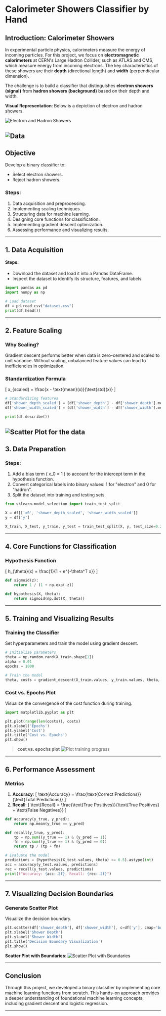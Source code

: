 # **Calorimeter Showers Classifier by Hand**

## **Introduction: Calorimeter Showers**

In experimental particle physics, calorimeters measure the energy of incoming particles. For this project, we focus on **electromagnetic calorimeters** at CERN's Large Hadron Collider, such as ATLAS and CMS, which measure energy from incoming electrons. The key characteristics of these showers are their **depth** (directional length) and **width** (perpendicular dimension).

The challenge is to build a classifier that distinguishes **electron showers (signal)** from **hadron showers (background)** based on their depth and width.

**Visual Representation**: Below is a depiction of electron and hadron showers.

![Electron and Hadron Showers](https://clairedavid.github.io/intro_to_ml/_images/a01_showers.png)


![Data](https://clairedavid.github.io/intro_to_ml/_images/a01_showers_distribs.png)
---

## **Objective**
Develop a binary classifier to:
- Select electron showers.
- Reject hadron showers.

### **Steps**:
1. Data acquisition and preprocessing.
2. Implementing scaling techniques.
3. Structuring data for machine learning.
4. Designing core functions for classification.
5. Implementing gradient descent optimization.
6. Assessing performance and visualizing results.

---

## **1. Data Acquisition**

#### **Steps**:
- Download the dataset and load it into a Pandas DataFrame.
- Inspect the dataset to identify its structure, features, and labels.

```python
import pandas as pd
import numpy as np

# Load dataset
df = pd.read_csv("dataset.csv")
print(df.head())
```

---

## **2. Feature Scaling**

### **Why Scaling?**
Gradient descent performs better when data is zero-centered and scaled to unit variance. Without scaling, unbalanced feature values can lead to inefficiencies in optimization.

### **Standardization Formula**
\[
x_{scaled} = \frac{x - \text{mean}(x)}{\text{std}(x)}
\]

```python
# Standardizing features
df['shower_depth_scaled'] = (df['shower_depth'] - df['shower_depth'].mean()) / df['shower_depth'].std()
df['shower_width_scaled'] = (df['shower_width'] - df['shower_width'].mean()) / df['shower_width'].std()

print(df.describe())
```
![Scatter Plot for the data](scatter.png)
---

## **3. Data Preparation**

### **Steps**:
1. Add a bias term \( x_0 = 1 \) to account for the intercept term in the hypothesis function.
2. Convert categorical labels into binary values: 1 for "electron" and 0 for "hadron".
3. Split the dataset into training and testing sets.

```python
from sklearn.model_selection import train_test_split

X = df[['x0', 'shower_depth_scaled', 'shower_width_scaled']]
y = df['y']

X_train, X_test, y_train, y_test = train_test_split(X, y, test_size=0.2, random_state=42)
```

---

## **4. Core Functions for Classification**

### **Hypothesis Function**
\[
h_{\theta}(x) = \frac{1}{1 + e^{-\theta^T x}}
\]

```python
def sigmoid(z):
    return 1 / (1 + np.exp(-z))

def hypothesis(X, theta):
    return sigmoid(np.dot(X, theta))
```

---

## **5. Training and Visualizing Results**

### **Training the Classifier**
Set hyperparameters and train the model using gradient descent.

```python
# Initialize parameters
theta = np.random.rand(X_train.shape[1])
alpha = 0.01
epochs = 1000

# Train the model
theta, costs = gradient_descent(X_train.values, y_train.values, theta, alpha, epochs)
```

### **Cost vs. Epochs Plot**
Visualize the convergence of the cost function during training.

```python
import matplotlib.pyplot as plt

plt.plot(range(len(costs)), costs)
plt.xlabel('Epochs')
plt.ylabel('Cost')
plt.title('Cost vs. Epochs')
plt.show()
```

> **cost vs. epochs plot**
![Plot training progress](train.png)
---

## **6. Performance Assessment**

### **Metrics**
1. **Accuracy**:
   \[
   \text{Accuracy} = \frac{\text{Correct Predictions}}{\text{Total Predictions}}
   \]
2. **Recall**:
   \[
   \text{Recall} = \frac{\text{True Positives}}{\text{True Positives} + \text{False Negatives}}
   \]

```python
def accuracy(y_true, y_pred):
    return np.mean(y_true == y_pred)

def recall(y_true, y_pred):
    tp = np.sum((y_true == 1) & (y_pred == 1))
    fn = np.sum((y_true == 1) & (y_pred == 0))
    return tp / (tp + fn)

# Evaluate the model
predictions = (hypothesis(X_test.values, theta) >= 0.5).astype(int)
acc = accuracy(y_test.values, predictions)
rec = recall(y_test.values, predictions)
print(f"Accuracy: {acc:.2f}, Recall: {rec:.2f}")
```

---

## **7. Visualizing Decision Boundaries**

### Generate Scatter Plot
Visualize the decision boundary.

```python
plt.scatter(df['shower_depth'], df['shower_width'], c=df['y'], cmap='bwr', alpha=0.7)
plt.xlabel('Shower Depth')
plt.ylabel('Shower Width')
plt.title('Decision Boundary Visualization')
plt.show()
```


**Scatter Plot with Boundaries**:
![Scatter Plot with Boundaries](https://clairedavid.github.io/intro_to_ml/_images/a01_scatter_with_boundaries.png)

---

## **Conclusion**
Through this project, we developed a binary classifier by implementing core machine learning functions from scratch. This hands-on approach provides a deeper understanding of foundational machine learning concepts, including gradient descent and logistic regression.

--- 

